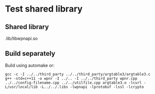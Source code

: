 # Test shared library

## Shared library

.lib/libwpnapi.so

## Build separately

Build using automake or:
```
gcc -c -I ../../third_party ../../third_party/argtable3/argtable3.c
g++ -std=c++11 -o wpnr -I ../.. -I ../../third_party wpnr.cpp ../../config-filename.cpp ../../utilfile.cpp argtable3.o -lcurl -L/usr/local/lib -L../../.libs -lwpnapi -lprotobuf -lssl -lcrypto
```
